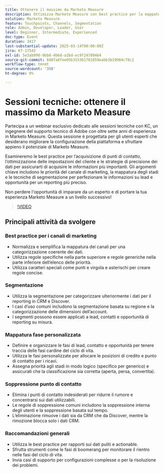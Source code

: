 ```yaml
---
title: Ottenere il massimo da Marketo Measure
description: Ottimizza Marketo Measure con best practice per la mappatura dei canali, la segmentazione, la mappatura personalizzata degli ambienti di staging e la soppressione dei punti di contatto. Utilizza regole specifiche, categorizza i dati e assegna logicamente priorità agli stadi. Elimina i punti di contatto indesiderati per dati più puliti. Sfrutta strumenti come le fasi di boomerang e invia casi di supporto per configurazioni complesse. Accedi alla registrazione della sessione nella pagina Experience di Adobe.
solution: Marketo Measure
feature: Touchpoints, Channels, Segmentation
role: Admin, Developer, Leader, User
level: Beginner, Intermediate, Experienced
doc-type: Event
duration: 3417
last-substantial-update: 2025-03-14T00:00:00Z
jira: KT-17542
exl-id: 5e3ab998-9bb0-4b6d-a1bd-ec9f24789464
source-git-commit: 848fa8fee05b315361781059eabb3b19904c78c2
workflow-type: tm+mt
source-wordcount: '358'
ht-degree: 0%

---
```


# Sessioni tecniche: ottenere il massimo da Marketo Measure

Partecipa a un webinar esclusivo dedicato alle sessioni tecniche con KC, un ingegnere del supporto tecnico di Adobe con oltre sette anni di esperienza in Marketo Measure. Questa sessione è progettata per gli utenti esperti che desiderano migliorare la configurazione della piattaforma e sfruttare appieno il potenziale di Marketo Measure.

Esamineremo le best practice per l’acquisizione di punti di contatto, l’ottimizzazione delle impostazioni del cliente e le strategie di precisione dei dati per assicurarti di acquisire le informazioni più importanti. Gli argomenti chiave includono le priorità del canale di marketing, la mappatura degli stadi e le tecniche di segmentazione per perfezionare le informazioni su lead e opportunità per un reporting più preciso.

Non perdere l&#39;opportunità di imparare da un esperto e di portare la tua esperienza Marketo Measure a un livello successivo!

>[!VIDEO](https://video.tv.adobe.com/v/3451661/?learn=on&enablevpops)

## Principali attività da svolgere

### Best practice per i canali di marketing

* Normalizza e semplifica la mappatura dei canali per una categorizzazione coerente dei dati.
* Utilizza regole specifiche nella parte superiore e regole generiche nella parte inferiore dell’elenco delle priorità.
* Utilizza caratteri speciali come punti e virgola e asterischi per creare regole concise.

### Segmentazione

* Utilizza la segmentazione per categorizzare ulteriormente i dati per il reporting in CRM e Discover.
* I casi d’uso comuni includono la segmentazione basata su regione e la categorizzazione delle dimensioni dell’account.
* I segmenti possono essere applicati a lead, contatti e opportunità di reporting su misura.

### Mappatura fase personalizzata

* Definire e organizzare le fasi di lead, contatto e opportunità per tenere traccia delle fasi cardine del ciclo di vita.
* Utilizza le fasi personalizzate per allocare le posizioni di credito e punto di contatto per i ricavi.
* Assegna priorità agli stadi in modo logico (specifico per generico) e assicurati che la classificazione sia corretta (aperta, persa, convertita).

### Soppressione punto di contatto

* Elimina i punti di contatto indesiderati per ridurre il rumore e concentrarsi sui dati utilizzabili.
* Le regole di soppressione comuni includono la soppressione interna degli utenti e la soppressione basata sul tempo.
* L’eliminazione rimuove i dati sia da CRM che da Discover, mentre la rimozione blocca solo i dati CRM.

### Raccomandazioni generali

* Utilizza le best practice per rapporti sui dati puliti e actionable.
* Sfrutta strumenti come le fasi di boomerang per monitorare il rientro nelle fasi del ciclo di vita.
* Invia casi di supporto per configurazioni complesse o per la risoluzione dei problemi.
